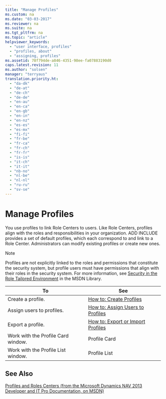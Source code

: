 ```yaml
---
title: "Manage Profiles"
ms.custom: na
ms.date: "03-03-2017"
ms.reviewer: na
ms.suite: na
ms.tgt_pltfrm: na
ms.topic: "article"
helpviewer_keywords: 
  - "user interface, profiles"
  - "profiles, about"
  - "assigning, profiles"
ms.assetid: 78f794de-a846-4351-98ee-fa07883190d0
caps.latest.revision: 11
ms.author: "solsen"
manager: "terryaus"
translation.priority.ht: 
  - "da-dk"
  - "de-at"
  - "de-ch"
  - "de-de"
  - "en-au"
  - "en-ca"
  - "en-gb"
  - "en-in"
  - "en-nz"
  - "es-es"
  - "es-mx"
  - "fi-fi"
  - "fr-be"
  - "fr-ca"
  - "fr-ch"
  - "fr-fr"
  - "is-is"
  - "it-ch"
  - "it-it"
  - "nb-no"
  - "nl-be"
  - "nl-nl"
  - "ru-ru"
  - "sv-se"
---
```

# Manage Profiles
You use profiles to link Role Centers to users. Like Role Centers, profiles align with the roles and responsibilities in your organization. ADD INCLUDE<!--[!INCLUDE[navnow](../ApplicationDesign/includes/navnow_md.md)]--> provides a set of default profiles, which each correspond to and link to a Role Center. Administrators can modify existing profiles or create new ones.  
  
> [!NOTE]  
>  Profiles are not explicitly linked to the roles and permissions that constitute the security system, but profile users must have permissions that align with their roles in the security system. For more information, see [Security in the Role Tailored Environment](http://go.microsoft.com/fwlink?LinkId=147633) in the MSDN Library.  
  
|**To**|**See**|  
|------------|-------------|  
|Create a profile.|[How to: Create Profiles](../SetupAndAdministration/how-to-create-profiles.md)|  
|Assign users to profiles.|[How to: Assign Users to Profiles](../SetupAndAdministration/how-to-assign-users-to-profiles.md)|  
|Export a profile.|[How to: Export or Import Profiles](../SetupAndAdministration/how-to-export-or-import-profiles.md)|  
|Work with the Profile Card window.|Profile Card|  
|Work with the Profile List window.|Profile List|  
  
## See Also  
 [Profiles and Roles Centers \(from the Microsoft Dynamics NAV 2013 Developer and IT Pro Documentation, on MSDN\)](http://msdn.microsoft.com/en-us/library/dd355357.aspx)